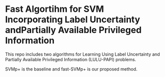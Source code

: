 # Fast Algortihm for SVM Incorporating Label Uncertainty andPartially Available Privileged Information

This repo includes two algorithms for Learning Using Label Uncertainty and Partially Available Privileged Information
(LULU-PAPI) problems.

SVMp+ is the baseline and fast-SVMp+ is our proposed method.



